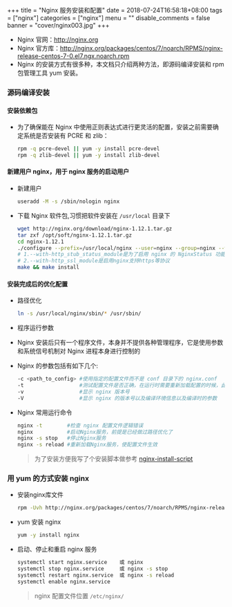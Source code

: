 +++
title = "Nginx 服务安装和配置"
date = 2018-07-24T16:58:18+08:00
tags = ["nginx"]
categories = ["nginx"]
menu = ""
disable_comments = false
banner = "cover/nginx003.jpg"
+++

- Nginx 官网：<http://nginx.org>
- Nginx 官方库：<http://nginx.org/packages/centos/7/noarch/RPMS/nginx-release-centos-7-0.el7.ngx.noarch.rpm>
- Nginx 的安装方式有很多种，本文档只介绍两种方法，即源码编译安装和 rpm 包管理工具 yum 安装。

### 源码编译安装

#### 安装依赖包
- 为了确保能在 Nginx 中使用正则表达式进行更灵活的配置，安装之前需要确定系统是否安装有 PCRE 和 zlib：
  
  ```bash
  rpm -q pcre-devel || yum -y install pcre-devel
  rpm -q zlib-devel || yum -y install zlib-devel
  ```

#### 新建用户 nginx，用于 nginx 服务的启动用户
- 新建用户
  
  ```bash
  useradd -M -s /sbin/nologin nginx
  ```

- 下载 Nginx 软件包,习惯把软件安装在 `/usr/local` 目录下
  
  ```bash
  wget http://nginx.org/download/nginx-1.12.1.tar.gz
  tar zxf /opt/soft/nginx-1.12.1.tar.gz
  cd nginx-1.12.1
  ./configure --prefix=/usr/local/nginx --user=nginx --group=nginx --with-http_stub_status_module --with-http_ssl_module
  # 1.--with-http_stub_status_module是为了启用 nginx 的 NginxStatus 功能，用来监控 Nginx 的当前状态
  # 2.--with-http_ssl_module是启用nginx支持https等协议
  make && make install
  ```

#### 安装完成后的优化配置
- 路径优化
  
  ```bash
  ln -s /usr/local/nginx/sbin/* /usr/sbin/
  ```

- 程序运行参数
- Nginx 安装后只有一个程序文件，本身并不提供各种管理程序，它是使用参数和系统信号机制对 Nginx 进程本身进行控制的
- Nginx 的参数包括有如下几个:
  
  ```bash
  -c <path_to_config> #使用指定的配置文件而不是 conf 目录下的 nginx.conf
  -t                  #测试配置文件是否正确，在运行时需要重新加载配置的时候，此命令非常重要，用来检测所修改的配置文件是否有语法错误
  -v                  #显示 nginx 版本号
  -V                  #显示 nginx 的版本号以及编译环境信息以及编译时的参数
  ```

- Nginx 常用运行命令
  
  ```bash
  nginx -t        #检查 nginx 配置文件逻辑错误
  nginx           #启动Nginx服务，前提是已经做过路径优化了
  nginx -s stop   #停止Nginx服务
  nginx -s reload #重新加载Nginx服务，使配置文件生效
  ```

  > 为了安装方便我写了个安装脚本做参考 [nginx-install-script](https://github.com/yeaheo/hello.linux/blob/master/Shell/nginx_install.sh)

### 用 yum 的方式安装 nginx
- 安装nginx库文件
  
  ```bash
  rpm -Uvh http://nginx.org/packages/centos/7/noarch/RPMS/nginx-release-centos-7-0.el7.ngx.noarch.rpm
  ```

- yum 安装 nginx
  
  ```bash
  yum -y install nginx
  ```

- 启动、停止和重启 nginx 服务
  
  ```bash
  systemctl start nginx.service    或 nginx
  systemctl stop nginx.service     或 nginx -s stop
  systemctl restart nginx.service  或 nginx -s reload
  systemctl enable nginx.service
  ```

  > nginx 配置文件位置 `/etc/nginx/`

